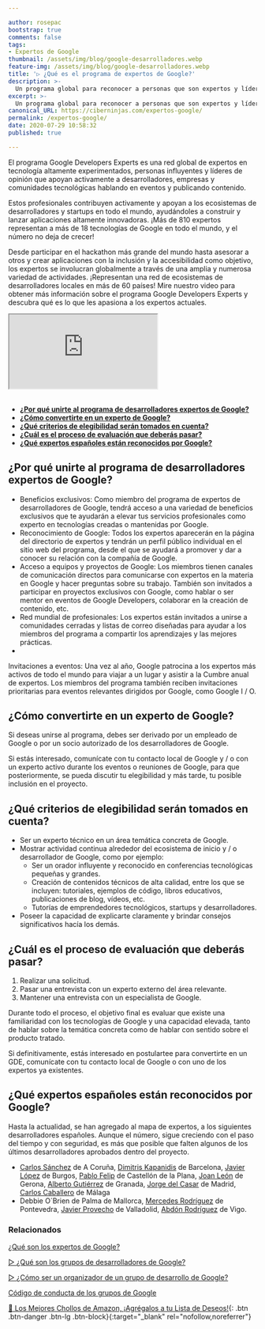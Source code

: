 ```yaml
---

author: rosepac
bootstrap: true
comments: false
tags:
- Expertos de Google
thumbnail: /assets/img/blog/google-desarrolladores.webp
feature-img: /assets/img/blog/google-desarrolladores.webp
title: '▷ ¿Qué es el programa de expertos de Google?'
description: >-
  Un programa global para reconocer a personas que son expertos y líderes de opinión en una o más tecnologías de Google. Estos profesionales contribuyen y apoyan activamente a los ecosistemas de desarrolladores y startups de todo el mundo, ayudándoles a crear y lanzar aplicaciones altamente innovadoras.
excerpt: >-
  Un programa global para reconocer a personas que son expertos y líderes de opinión en una o más tecnologías de Google. Estos profesionales contribuyen y apoyan activamente a los ecosistemas de desarrolladores y startups de todo el mundo, ayudándoles a crear y lanzar aplicaciones altamente innovadoras.
canonical_URL: https://ciberninjas.com/expertos-google/
permalink: /expertos-google/
date: 2020-07-29 10:58:32
published: true

---
```


El programa Google Developers Experts es una red global de expertos en tecnología altamente experimentados, personas influyentes y líderes de opinión que apoyan activamente a desarrolladores, empresas y comunidades tecnológicas hablando en eventos y publicando contenido.

Estos profesionales contribuyen activamente y apoyan a los ecosistemas de desarrolladores y startups en todo el mundo, ayudándoles a construir y lanzar aplicaciones altamente innovadoras. ¡Más de 810 expertos representan a más de 18 tecnologías de Google en todo el mundo, y el número no deja de crecer!

Desde participar en el hackathon más grande del mundo hasta asesorar a otros y crear aplicaciones con la inclusión y la accesibilidad como objetivo, los expertos se involucran globalmente a través de una amplia y numerosa variedad de actividades. ¡Representan una red de ecosistemas de desarrolladores locales en más de 60 países! Mire nuestro video para obtener más información sobre el programa Google Developers Experts y descubra qué es lo que les apasiona a los expertos actuales.

<div class="embed-responsive embed-responsive-16by9">
  <iframe class="embed-responsive-item" src="https://www.youtube-nocookie.com/embed/m-ig1pECpSc?rel=0" allowfullscreen></iframe>
</div><br/>

- [**¿Por qué unirte al programa de desarrolladores expertos de Google?**](#por-qué-unirte-al-programa-de-desarrolladores-expertos-de-google)
- [**¿Cómo convertirte en un experto de Google?**](#cómo-convertirte-en-un-experto-de-google)
- [**¿Qué criterios de elegibilidad serán tomados en cuenta?**](#qué-criterios-de-elegibilidad-serán-tomados-en-cuenta)
- [**¿Cuál es el proceso de evaluación que deberás pasar?**](#cuál-es-el-proceso-de-evaluación-que-deberás-pasar)
- [**¿Qué expertos españoles están reconocidos por Google?**](#qué-expertos-españoles-están-reconocidos-por-google)

## **¿Por qué unirte al programa de desarrolladores expertos de Google?**

- Beneficios exclusivos: Como miembro del programa de expertos de desarrolladores de Google, tendrá acceso a una variedad de beneficios exclusivos que te ayudarán a elevar tus servicios profesionales como experto en tecnologías creadas o mantenidas por Google.
- Reconocimiento de Google: Todos los expertos aparecerán en la página del directorio de expertos y tendrán un perfil público individual en el sitio web del programa, desde el que se ayudará a promover y dar a conocer su relación con la compañía de Google.
- Acceso a equipos y proyectos de Google: Los miembros tienen canales de comunicación directos para comunicarse con expertos en la materia en Google y hacer preguntas sobre su trabajo. También son invitados a participar en proyectos exclusivos con Google, como hablar o ser mentor en eventos de Google Developers, colaborar en la creación de contenido, etc.
- Red mundial de profesionales: Los expertos están invitados a unirse a comunidades cerradas y listas de correo diseñadas para ayudar a los miembros del programa a compartir los aprendizajes y las mejores prácticas.
- 
Invitaciones a eventos: Una vez al año, Google patrocina a los expertos más activos de todo el mundo para viajar a un lugar y asistir a la Cumbre anual de expertos. Los miembros del programa también reciben invitaciones prioritarias para eventos relevantes dirigidos por Google, como Google I / O.

## **¿Cómo convertirte en un experto de Google?**

Si deseas unirse al programa, debes ser derivado por un empleado de Google o por un socio autorizado de los desarrolladores de Google.

Si estás interesado, comunícate con tu contacto local de Google y / o con un experto activo durante los eventos o reuniones de Google, para que posteriormente, se pueda discutir tu elegibilidad y más tarde, tu posible inclusión en el proyecto.

## **¿Qué criterios de elegibilidad serán tomados en cuenta?**

- Ser un experto técnico en un área temática concreta de Google.
- Mostrar actividad continua alrededor del ecosistema de inicio y / o desarrollador de Google, como por ejemplo:
  - Ser un orador influyente y reconocido en conferencias tecnológicas pequeñas y grandes.
  - Creación de contenidos técnicos de alta calidad, entre los que se incluyen: tutoriales, ejemplos de código, libros educativos, publicaciones de blog, vídeos, etc.
  - Tutorías de emprendedores tecnológicos, startups y desarrolladores.
- Poseer la capacidad de explicarte claramente y brindar consejos significativos hacía los demás.

## **¿Cuál es el proceso de evaluación que deberás pasar?**

1. Realizar una solicitud.
2. Pasar una entrevista con un experto externo del área relevante.
3. Mantener una entrevista con un especialista de Google.

Durante todo el proceso, el objetivo final es evaluar que existe una familiaridad con los tecnologías de Google y una capacidad elevada, tanto de hablar sobre la temática concreta como de hablar con sentido sobre el producto tratado.

Si definitivamente, estás interesado en postulartee para convertirte en un GDE, comunícate con tu contacto local de Google o con uno de los expertos ya existentes.

## **¿Qué expertos españoles están reconocidos por Google?**

Hasta la actualidad, se han agregado al mapa de expertos, a los siguientes desarrolladores españoles. Aunque el número, sigue creciendo con el paso del tiempo y con seguridad, es más que posible que falten algunos de los últimos desarrolladores aprobados dentro del proyecto.

- [Carlos Sánchez](https://ciberninjas.com/gde-google-cloud-carlos-sanchez/) de A Coruña, [Dimitris Kapanidis](https://ciberninjas.com/gde-google-cloud-dimitris-kapanidis/) de Barcelona, [Javier López](https://ciberninjas.com/gde-google-cloud-javier-lopez/) de Burgos, [Pablo Felip](https://ciberninjas.com/gde-g-suite-pablo-felip/) de Castellón de la Plana, [Joan León](https://ciberninjas.com/gde-tecnologias-web-joan-leon/) de Gerona, [Alberto Gutiérrez](https://ciberninjas.com/gde-google-cloud-alberto-gutierrez/) de Granada, [Jorge del Casar](https://ciberninjas.com/gde-tecnologias-web-jorge-del-casar/) de Madrid, [Carlos Caballero](https://ciberninjas.com/gde-angular-carlos-caballero/) de Málaga
- Debbie O´Brien de Palma de Mallorca, [Mercedes Rodríguez](https://ciberninjas.com/gde-asistente-mercedes-rodriguez/) de Pontevedra, [Javier Provecho](https://ciberninjas.com/gde-google-cloud-javier-provecho/) de Valladolid, [Abdón Rodríguez](https://ciberninjas.com/gde-tecnologias-web-abdon-rodriguez/) de Vigo.

### **Relacionados** <!-- omit in toc -->

[¿Qué son los expertos de Google?](https://ciberninjas.com/wiki/gde/)

[▷ ¿Qué son los grupos de desarrolladores de Google?](https://ciberninjas.com/gdg-grupos-desarrollo-google/)

[▷ ¿Cómo ser un organizador de un grupo de desarrollo de Google?](https://ciberninjas.com/gdg-organizadores-grupos/)

[Código de conducta de los grupos de Google](https://ciberninjas.com/gdg-codigo-conducta/)

[🛒 Los Mejores Chollos de Amazon, ¡Agrégalos a tu Lista de Deseos!](https://www.amazon.es/shop/cibercursos "Los Mejores Chollos de Amazon, Ofertas Flash, Black Monday y Amazon Prime Day"){: .btn .btn-danger .btn-lg .btn-block}{:target="_blank" rel="nofollow,noreferrer"}